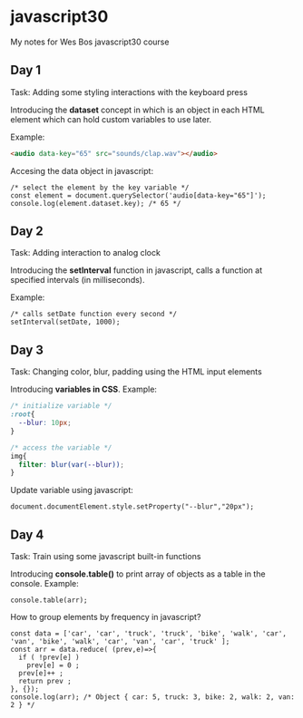# javascript30
My notes for Wes Bos javascript30 course

## Day 1
Task: Adding some styling interactions with the keyboard press

Introducing the **dataset** concept in which is an object in each HTML element which can hold custom variables to use later.

Example:
```HTML
<audio data-key="65" src="sounds/clap.wav"></audio>
```
Accesing the data object in javascript:
```JS
/* select the element by the key variable */
const element = document.querySelector('audio[data-key="65"]');
console.log(element.dataset.key); /* 65 */
```

## Day 2
Task: Adding interaction to analog clock

Introducing the **setInterval** function in javascript, calls a function at specified intervals (in milliseconds).

Example:
```JS
/* calls setDate function every second */
setInterval(setDate, 1000);
```

## Day 3 
Task: Changing color, blur, padding using the HTML input elements 

Introducing **variables in CSS**.
Example:
```css
/* initialize variable */
:root{
  --blur: 10px;
}

/* access the variable */
img{
  filter: blur(var(--blur));
}
```

Update variable using javascript:
```JS
document.documentElement.style.setProperty("--blur","20px");
```

## Day 4
Task: Train using some javascript built-in functions

Introducing **console.table()** to print array of objects as a table in the console.
Example:
```JS
console.table(arr);
```

How to group elements by frequency in javascript?
```JS
const data = ['car', 'car', 'truck', 'truck', 'bike', 'walk', 'car', 'van', 'bike', 'walk', 'car', 'van', 'car', 'truck' ];
const arr = data.reduce( (prev,e)=>{
  if ( !prev[e] )
    prev[e] = 0 ;
  prev[e]++ ;
  return prev ;
}, {});
console.log(arr); /* Object { car: 5, truck: 3, bike: 2, walk: 2, van: 2 } */
```
